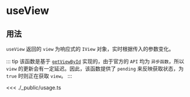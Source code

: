 # useView

## 用法

`useView` 返回的 `view` 为响应式的 `IView` 对象，实时根据传入的参数变化。

::: tip
该函数是基于 [`getViewById`](https://lark-base-team.github.io/js-sdk-docs/zh/api/table#getviewbyid) 实现的，由于官方的 `API` 均为 `异步函数`，所以 `view` 的更新会有一定延迟。因此，该函数提供了 `pending` 来反映获取状态，为 `true` 时则正在获取 `view`。
:::

<<< ./_public/usage.ts
